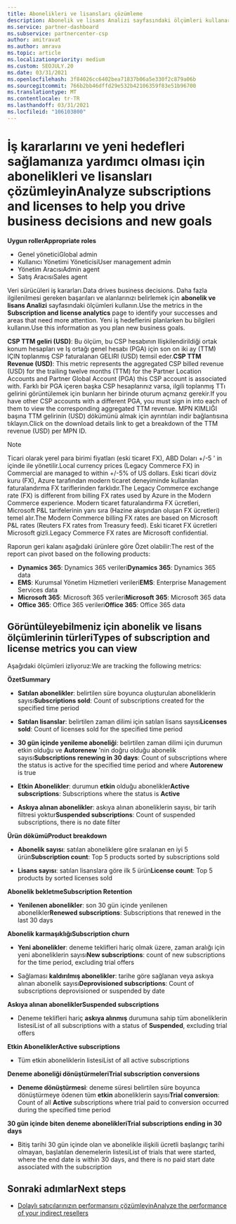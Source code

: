 ```yaml
---
title: Abonelikleri ve lisansları çözümleme
description: Abonelik ve lisans Analizi sayfasındaki ölçümleri kullanarak daha fazla ilgilenilmesi gereken başarıları ve bölgeleri nasıl kullanacağınızı öğrenin.
ms.service: partner-dashboard
ms.subservice: partnercenter-csp
author: amitravat
ms.author: amrava
ms.topic: article
ms.localizationpriority: medium
ms.custom: SEOJULY.20
ms.date: 03/31/2021
ms.openlocfilehash: 3f84026cc6402bea71837b06a5e330f2c879a06b
ms.sourcegitcommit: 766b2bb46dffd29e532b42106359f83e51b96700
ms.translationtype: MT
ms.contentlocale: tr-TR
ms.lasthandoff: 03/31/2021
ms.locfileid: "106103800"
---
```

# <a name="analyze-subscriptions-and-licenses-to-help-you-drive-business-decisions-and-new-goals"></a><span data-ttu-id="66e5c-103">İş kararlarını ve yeni hedefleri sağlamanıza yardımcı olması için abonelikleri ve lisansları çözümleyin</span><span class="sxs-lookup"><span data-stu-id="66e5c-103">Analyze subscriptions and licenses to help you drive business decisions and new goals</span></span>

<span data-ttu-id="66e5c-104">**Uygun roller**</span><span class="sxs-lookup"><span data-stu-id="66e5c-104">**Appropriate roles**</span></span>

- <span data-ttu-id="66e5c-105">Genel yönetici</span><span class="sxs-lookup"><span data-stu-id="66e5c-105">Global admin</span></span>
- <span data-ttu-id="66e5c-106">Kullanıcı Yönetimi Yöneticisi</span><span class="sxs-lookup"><span data-stu-id="66e5c-106">User management admin</span></span>
- <span data-ttu-id="66e5c-107">Yönetim Aracısı</span><span class="sxs-lookup"><span data-stu-id="66e5c-107">Admin agent</span></span>
- <span data-ttu-id="66e5c-108">Satış Aracısı</span><span class="sxs-lookup"><span data-stu-id="66e5c-108">Sales agent</span></span>

<span data-ttu-id="66e5c-109">Veri sürücüleri iş kararları.</span><span class="sxs-lookup"><span data-stu-id="66e5c-109">Data drives business decisions.</span></span> <span data-ttu-id="66e5c-110">Daha fazla ilgilenilmesi gereken başarıları ve alanlarınızı belirlemek için **abonelik ve lisans Analizi** sayfasındaki ölçümleri kullanın.</span><span class="sxs-lookup"><span data-stu-id="66e5c-110">Use the metrics in the **Subscription and license analytics** page to identify your successes and areas that need more attention.</span></span> <span data-ttu-id="66e5c-111">Yeni iş hedeflerini planlarken bu bilgileri kullanın.</span><span class="sxs-lookup"><span data-stu-id="66e5c-111">Use this information as you plan new business goals.</span></span>

<span data-ttu-id="66e5c-112">**CSP TTM geliri (USD)**: Bu ölçüm, bu CSP hesabının Ilişkilendirildiği ortak konum hesapları ve Iş ortağı genel hesabı (PGA) için son on iki ay (TTM) IÇIN toplanmış CSP faturalanan GELIRI (USD) temsil eder.</span><span class="sxs-lookup"><span data-stu-id="66e5c-112">**CSP TTM Revenue (USD)**: This metric represents the aggregated CSP billed revenue (USD) for the trailing twelve months (TTM) for the Partner Location Accounts and Partner Global Account (PGA) this CSP account is associated with.</span></span> <span data-ttu-id="66e5c-113">Farklı bir PGA içeren başka CSP hesaplarınız varsa, ilgili toplanmış TTı gelirini görüntülemek için bunların her birinde oturum açmanız gerekir.</span><span class="sxs-lookup"><span data-stu-id="66e5c-113">If you have other CSP accounts with a different PGA, you must sign in into each of them to view the corresponding aggregated TTM revenue.</span></span>  <span data-ttu-id="66e5c-114">MPN KIMLIĞI başına TTM gelirinin (USD) dökümünü almak için ayrıntıları indir bağlantısına tıklayın.</span><span class="sxs-lookup"><span data-stu-id="66e5c-114">Click on the download details link to get a breakdown of the TTM revenue (USD) per MPN ID.</span></span>

>[!NOTE]
><span data-ttu-id="66e5c-115">Ticari olarak yerel para birimi fiyatları (eski ticaret FX), ABD Doları +/-5 ' in içinde ile yönetilir.</span><span class="sxs-lookup"><span data-stu-id="66e5c-115">Local currency prices (Legacy Commerce FX) in Commercial are managed to within +/-5% of US dollars.</span></span> <span data-ttu-id="66e5c-116">Eski ticari döviz kuru (FX), Azure tarafından modern ticaret deneyiminde kullanılan faturalandırma FX tariflerinden farklıdır.</span><span class="sxs-lookup"><span data-stu-id="66e5c-116">The Legacy Commerce exchange rate (FX) is different from billing FX rates used by Azure in the Modern Commerce experience.</span></span> <span data-ttu-id="66e5c-117">Modern ticaret faturalandırma FX ücretleri, Microsoft P&L tarifelerinin yanı sıra (Hazine akışından oluşan FX ücretleri) temel alır.</span><span class="sxs-lookup"><span data-stu-id="66e5c-117">The Modern Commerce billing FX rates are based on Microsoft P&L rates (Reuters FX rates from Treasury feed).</span></span> <span data-ttu-id="66e5c-118">Eski ticaret FX ücretleri Microsoft gizli.</span><span class="sxs-lookup"><span data-stu-id="66e5c-118">Legacy Commerce FX rates are Microsoft confidential.</span></span>


<span data-ttu-id="66e5c-119">Raporun geri kalanı aşağıdaki ürünlere göre Özet olabilir:</span><span class="sxs-lookup"><span data-stu-id="66e5c-119">The rest of the report can pivot based on the following products:</span></span>

 - <span data-ttu-id="66e5c-120">**Dynamics 365**: Dynamics 365 verileri</span><span class="sxs-lookup"><span data-stu-id="66e5c-120">**Dynamics 365**: Dynamics 365 data</span></span>  
 - <span data-ttu-id="66e5c-121">**EMS**: Kurumsal Yönetim Hizmetleri verileri</span><span class="sxs-lookup"><span data-stu-id="66e5c-121">**EMS**: Enterprise Management Services data</span></span>  
 - <span data-ttu-id="66e5c-122">**Microsoft 365**: Microsoft 365 verileri</span><span class="sxs-lookup"><span data-stu-id="66e5c-122">**Microsoft 365**: Microsoft 365 data</span></span>  
 - <span data-ttu-id="66e5c-123">**Office 365**: Office 365 verileri</span><span class="sxs-lookup"><span data-stu-id="66e5c-123">**Office 365**: Office 365 data</span></span>  


## <a name="types-of-subscription-and-license-metrics-you-can-view"></a><span data-ttu-id="66e5c-124">Görüntüleyebilmeniz için abonelik ve lisans ölçümlerinin türleri</span><span class="sxs-lookup"><span data-stu-id="66e5c-124">Types of subscription and license metrics you can view</span></span>

<span data-ttu-id="66e5c-125">Aşağıdaki ölçümleri izliyoruz:</span><span class="sxs-lookup"><span data-stu-id="66e5c-125">We are tracking the following metrics:</span></span>

<span data-ttu-id="66e5c-126">**Özet**</span><span class="sxs-lookup"><span data-stu-id="66e5c-126">**Summary**</span></span>  
 - <span data-ttu-id="66e5c-127">**Satılan abonelikler**: belirtilen süre boyunca oluşturulan aboneliklerin sayısı</span><span class="sxs-lookup"><span data-stu-id="66e5c-127">**Subscriptions sold**: Count of subscriptions created for the specified time period</span></span>  
  
 - <span data-ttu-id="66e5c-128">**Satılan lisanslar**: belirtilen zaman dilimi için satılan lisans sayısı</span><span class="sxs-lookup"><span data-stu-id="66e5c-128">**Licenses sold**: Count of licenses sold for the specified time period</span></span>  
  
 - <span data-ttu-id="66e5c-129">**30 gün içinde yenileme aboneliği**: belirtilen zaman dilimi için durumun etkin olduğu ve **Autorenew** 'nin doğru olduğu abonelik sayısı</span><span class="sxs-lookup"><span data-stu-id="66e5c-129">**Subscriptions renewing in 30 days**: Count of subscriptions where the status is active for the specified time period and where **Autorenew** is true</span></span>
 
 - <span data-ttu-id="66e5c-130">**Etkin Abonelikler**: durumun **etkin** olduğu abonelikler</span><span class="sxs-lookup"><span data-stu-id="66e5c-130">**Active subscriptions**: Subscriptions where the status is **Active**</span></span>  
 
 - <span data-ttu-id="66e5c-131">**Askıya alınan abonelikler**: askıya alınan aboneliklerin sayısı, bir tarih filtresi yoktur</span><span class="sxs-lookup"><span data-stu-id="66e5c-131">**Suspended subscriptions**: Count of suspended subscriptions, there is no date filter</span></span>  

<span data-ttu-id="66e5c-132">**Ürün dökümü**</span><span class="sxs-lookup"><span data-stu-id="66e5c-132">**Product breakdown**</span></span>
  
 - <span data-ttu-id="66e5c-133">**Abonelik sayısı**: satılan aboneliklere göre sıralanan en iyi 5 ürün</span><span class="sxs-lookup"><span data-stu-id="66e5c-133">**Subscription count**: Top 5 products sorted by subscriptions sold</span></span>  
 
 - <span data-ttu-id="66e5c-134">**Lisans sayısı**: satılan lisanslara göre ilk 5 ürün</span><span class="sxs-lookup"><span data-stu-id="66e5c-134">**License count**: Top 5 products by sorted licenses sold</span></span>

<span data-ttu-id="66e5c-135">**Abonelik bekletme**</span><span class="sxs-lookup"><span data-stu-id="66e5c-135">**Subscription Retention**</span></span>

 - <span data-ttu-id="66e5c-136">**Yenilenen abonelikler**: son 30 gün içinde yenilenen abonelikler</span><span class="sxs-lookup"><span data-stu-id="66e5c-136">**Renewed subscriptions**: Subscriptions that renewed in the last 30 days</span></span>  

<span data-ttu-id="66e5c-137">**Abonelik karmaşıklığı**</span><span class="sxs-lookup"><span data-stu-id="66e5c-137">**Subscription churn**</span></span>  
 - <span data-ttu-id="66e5c-138">**Yeni abonelikler**: deneme teklifleri hariç olmak üzere, zaman aralığı için yeni aboneliklerin sayısı</span><span class="sxs-lookup"><span data-stu-id="66e5c-138">**New subscriptions**: count of new subscriptions for the time period, excluding trial offers</span></span>  
 
 - <span data-ttu-id="66e5c-139">Sağlaması **kaldırılmış abonelikler**: tarihe göre sağlanan veya askıya alınan abonelik sayısı</span><span class="sxs-lookup"><span data-stu-id="66e5c-139">**Deprovisioned subscriptions**: Count of subscriptions deprovisioned or suspended by date</span></span>  

<span data-ttu-id="66e5c-140">**Askıya alınan abonelikler**</span><span class="sxs-lookup"><span data-stu-id="66e5c-140">**Suspended subscriptions**</span></span> 
 
 - <span data-ttu-id="66e5c-141">Deneme teklifleri hariç **askıya alınmış** durumuna sahip tüm aboneliklerin listesi</span><span class="sxs-lookup"><span data-stu-id="66e5c-141">List of all subscriptions with a status of **Suspended**, excluding trial offers</span></span>  
  
<span data-ttu-id="66e5c-142">**Etkin Abonelikler**</span><span class="sxs-lookup"><span data-stu-id="66e5c-142">**Active subscriptions**</span></span>

 - <span data-ttu-id="66e5c-143">Tüm etkin aboneliklerin listesi</span><span class="sxs-lookup"><span data-stu-id="66e5c-143">List of all active subscriptions</span></span>  

<span data-ttu-id="66e5c-144">**Deneme aboneliği dönüştürmeleri**</span><span class="sxs-lookup"><span data-stu-id="66e5c-144">**Trial subscription conversions**</span></span>  

 - <span data-ttu-id="66e5c-145">**Deneme dönüştürmesi**: deneme süresi belirtilen süre boyunca dönüştürmeye ödenen tüm **etkin** aboneliklerin sayısı</span><span class="sxs-lookup"><span data-stu-id="66e5c-145">**Trial conversion**: Count of all **Active** subscriptions where trial paid to conversion occurred during the specified time period</span></span>  

<span data-ttu-id="66e5c-146">**30 gün içinde biten deneme abonelikleri**</span><span class="sxs-lookup"><span data-stu-id="66e5c-146">**Trial subscriptions ending in 30 days**</span></span>  

 - <span data-ttu-id="66e5c-147">Bitiş tarihi 30 gün içinde olan ve abonelikle ilişkili ücretli başlangıç tarihi olmayan, başlatılan denemelerin listesi</span><span class="sxs-lookup"><span data-stu-id="66e5c-147">List of trials that were started, where the end date is within 30 days, and there is no paid start date associated with the subscription</span></span>  



## <a name="next-steps"></a><span data-ttu-id="66e5c-148">Sonraki adımlar</span><span class="sxs-lookup"><span data-stu-id="66e5c-148">Next steps</span></span>

- [<span data-ttu-id="66e5c-149">Dolaylı satıcılarınızın performansını çözümleyin</span><span class="sxs-lookup"><span data-stu-id="66e5c-149">Analyze the performance of your indirect resellers</span></span>](analyze-indirect-resellers.md)
